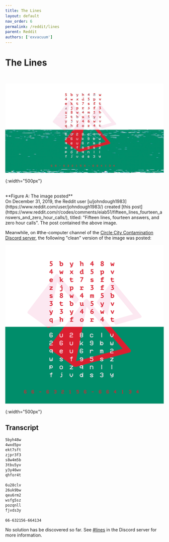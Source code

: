 ```yaml
---
title: The Lines
layout: default
nav_order: 6
permalink: /reddit/lines
parent: Reddit
authors: ['exvacuum']
---
```


# The Lines
<br>

![original]

[original]: ../assets/img/linespost.jpg
{:width="500px"}

<br>
**Figure A: The image posted**
<br>
On December 31, 2019, the Reddit user [u/johndough1983](https://www.reddit.com/user/johndough1983/) created [this post](https://www.reddit.com/r/codes/comments/eiab51/fifteen_lines_fourteen_answers_and_zero_hour_calls/), titled: "Fifteen lines, fourteen answers, and zero hour calls".
The post contained the above image.

Meanwhile, on #the-computer channel of the [Circle City Contamination Discord server](https://discord.gg/Uv2V7Ps), the following "clean" version of the image was posted:
<br>

![clean]

[clean]: ../assets/img/linesclean.jpg
{:width="500px"}

## Transcript

```
5byh48w 
4wxd5pv 
ekt7sft 
zjpr3f3 
s8w4m5b 
3tbu5yv 
y3y46wv 
qhfor4t 

6u28clv 
26uk9bw 
qeu6rm2 
wsfg5sz 
pozqnll 
fjvds3y

66-632156-664134
```

No solution has be discovered so far. See [#lines](https://discord.gg/wZ5DaPJ) in the Discord server for more information.